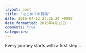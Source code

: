 ```yaml
---
layout: post
title: "はじめての投稿"
date: 2016-04-12 23:26:24 +0900
date_formatted: 2016年4月12日
comments: true
categories: 
---
```


Every journey starts with a first step...